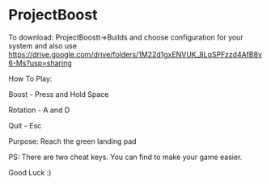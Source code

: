 # ProjectBoost

To download: ProjectBoostt->Builds and choose configuration for your system and also use https://drive.google.com/drive/folders/1M22d1gxENVUK_8LqSPFzzd4AfB8v6-Ms?usp=sharing


How To Play:

Boost - Press and Hold Space

Rotation - A and D

Quit - Esc

Purpose: Reach the green landing pad

PS: There are two cheat keys. You can find to make your game easier.

Good Luck :)
